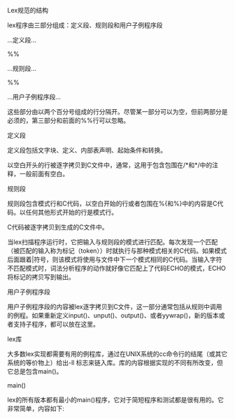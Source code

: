 Lex规范的结构

lex程序由三部分组成：定义段、规则段和用户子例程序段



...定义段...



%%



...规则段...



%%



...用户子例程序段...



这些部分由以两个百分号组成的行分隔开。尽管某一部分可以为空，但前两部分是必须的，第三部分和前面的%%行可以忽略。



定义段

定义段包括文字块、定义、内部表声明、起始条件和转换。



以空白开头的行被逐字拷贝到C文件中，通常，这用于包含包围在/\*和\*/中的注释，一般前面有空白。



规则段

规则段包含模式行和C代码，以空白开始的行或者包围在%{和%}中的内容是C代码。以任何其他形式开始的行是模式行。



C代码被逐字拷贝到生成的C文件中。



当lex扫描程序运行时，它把输入与规则段的模式进行匹配。每次发现一个匹配（被匹配的输入称为标记（token））时就执行与那种模式相关的C代码。如果模式后面跟着\|符号，则该模式将使用与文件中下一个模式相同的C代码。当输入字符不匹配模式时，词法分析程序的动作就好像它匹配上了代码ECHO的模式，ECHO将标记的拷贝写到输出。



用户子例程序段

用户子例程序段的内容被lex逐字拷贝到C文件，这一部分通常包括从规则中调用的例程。如果重新定义input\(\)、unput\(\)、output\(\)、或者yywrap\(\)，新的版本或者支持子程序，都可以放在这里。



lex库

大多数lex实现都需要有用的例程库，通过在UNIX系统的cc命令行的结尾（或其它系统的等价物上）给出-ll 标志来链入库。库的内容根据实现的不同有所改变，但它总是包含main\(\)。



main\(\)

lex的所有版本都有最小的main\(\)程序，它对于简短程序和测试都是很有用的。它非常简单，内容如下:




